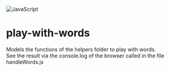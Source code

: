 ![JavaScript](https://img.shields.io/badge/javascript-%23323330.svg?style=for-the-badge&logo=javascript&logoColor=%23F7DF1E)

# play-with-words

Models the functions of the helpers folder to play with words. <br/>
See the result via the console.log of the browser called in the file handleWords.js
